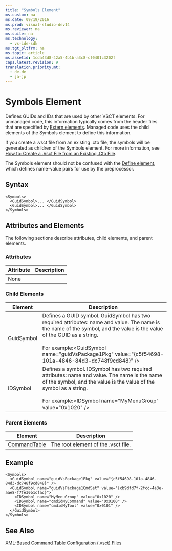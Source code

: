 ```yaml
---
title: "Symbols Element"
ms.custom: na
ms.date: 09/19/2016
ms.prod: visual-studio-dev14
ms.reviewer: na
ms.suite: na
ms.technology: 
  - vs-ide-sdk
ms.tgt_pltfrm: na
ms.topic: article
ms.assetid: 1cda43d8-42a5-4b1b-a3c8-cf0401c3202f
caps.latest.revision: 9
translation.priority.mt: 
  - de-de
  - ja-jp
---
```

# Symbols Element
Defines GUIDs and IDs that are used by other VSCT elements. For unmanaged code, this information typically comes from the header files that are specified by [Extern elements](../vs140/Extern-Element.md). Managed code uses the child elements of the Symbols element to define this information.  
  
 If you create a .vsct file from an existing .cto file, the symbols will be generated as children of the Symbols element. For more information, see [How to: Create a .Vsct File from an Existing .Cto File](../vs140/How-to--Create-a-.Vsct-File-from-an-Existing-.Cto-File.md).  
  
 The Symbols element should not be confused with the [Define element](../vs140/Define-Element.md), which defines name-value pairs for use by the preprocessor.  
  
## Syntax  
  
```  
<Symbols>  
  <GuidSymbol>... </GuidSymbol>  
  <GuidSymbol>... </GuidSymbol>  
</Symbols>  
```  
  
## Attributes and Elements  
 The following sections describe attributes, child elements, and parent elements.  
  
### Attributes  
  
|Attribute|Description|  
|---------------|-----------------|  
|None||  
  
### Child Elements  
  
|Element|Description|  
|-------------|-----------------|  
|GuidSymbol|Defines a GUID symbol. GuidSymbol has two required attributes: name and value. The name is the name of the symbol, and the value is the value of the GUID as a string.<br /><br /> For example:<GuidSymbol name="guidVsPackage1Pkg"   value="{c5f54698-101a-4846-84d3-dc748f9cd848}" /\>|  
|IDSymbol|Defines a symbol. IDSymbol has two required attributes: name and value. The name is the name of the symbol, and the value is the value of the symbol as a string.<br /><br /> For example:<IDSymbol name="MyMenuGroup" value="0x1020" /\>|  
  
### Parent Elements  
  
|Element|Description|  
|-------------|-----------------|  
|[CommandTable](../vs140/CommandTable-Element.md)|The root element of the .vsct file.|  
  
## Example  
  
```  
<Symbols>  
  <GuidSymbol name="guidVsPackage1Pkg" value="{c5f54698-101a-4846-84d3-dc748f9cd848}" />  
  <GuidSymbol name="guidVsPackage1CmdSet" value="{cb9dfd7f-2fcc-4a3e-aae8-f7fe30b1cfac}">  
    <IDSymbol name="MyMenuGroup" value="0x1020" />  
    <IDSymbol name="cmdidMyCommand" value="0x0100" />  
    <IDSymbol name="cmdidMyTool" value="0x0101" />  
  </GuidSymbol>  
</Symbols>  
```  
  
## See Also  
 [XML-Based Command Table Configuration (.vsct) Files](../vs140/Visual-Studio-Command-Table--.Vsct--Files.md)